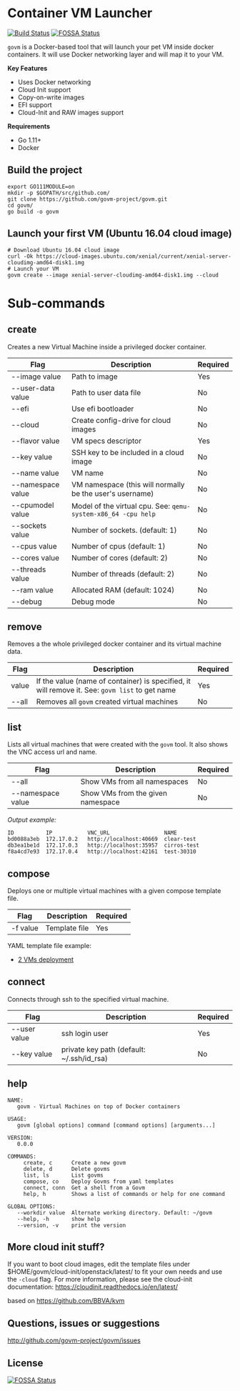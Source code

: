# Container VM Launcher
[![Build Status](https://semaphoreci.com/api/v1/govmproject/govm/branches/master/badge.svg)](https://semaphoreci.com/govmproject/govm)
[![FOSSA Status](https://app.fossa.io/api/projects/git%2Bgithub.com%2Fgovm-project%2Fgovm.svg?type=shield)](https://app.fossa.io/projects/git%2Bgithub.com%2Fgovm-project%2Fgovm?ref=badge_shield)

``govm`` is a Docker-based tool that will launch your pet VM inside docker containers. It will use Docker networking layer and will map it to your VM.

**Key Features**

- Uses Docker networking
- Cloud Init support
- Copy-on-write images
- EFI support
- Cloud-Init and RAW images support

**Requirements**

- Go 1.11+
- Docker

Build the project
-----------------
```
export GO111MODULE=on
mkdir -p $GOPATH/src/github.com/
git clone https://github.com/govm-project/govm.git
cd govm/
go build -o govm
```


Launch your first VM (Ubuntu 16.04 cloud image)
-----------------------------------------------
```
# Download Ubuntu 16.04 cloud image
curl -Ok https://cloud-images.ubuntu.com/xenial/current/xenial-server-cloudimg-amd64-disk1.img
# Launch your VM
govm create --image xenial-server-cloudimg-amd64-disk1.img --cloud
```


Sub-commands
============

create
------
Creates a new Virtual Machine inside a privileged docker container.

| Flag              | Description                                                     | Required |
|-------------------|-----------------------------------------------------------------|----------|
| --image value     | Path to image                                                   | Yes      |
| --user-data value | Path to user data file                                          | No       |
| --efi             | Use efi bootloader                                              | No       |
| --cloud           | Create config-drive for cloud images                            | No       |
| --flavor value    | VM specs descriptor                                             | Yes      |
| --key value       | SSH key to be included in a cloud image                         | No       |
| --name value      | VM name                                                         | No       |
| --namespace value | VM namespace (this will normally be the user's username)        | No       |
| --cpumodel value  | Model of the virtual cpu. See: ``qemu-system-x86_64 -cpu help`` | No       |
| --sockets value   | Number of sockets. (default: 1)                                 | No       |
| --cpus value      | Number of cpus (default: 1)                                     | No       |
| --cores value     | Number of cores (default: 2)                                    | No       |
| --threads value   | Number of threads (default: 2)                                  | No       |
| --ram value       | Allocated RAM (default: 1024)                                   | No       |
| --debug           | Debug mode                                                      | No       |

remove
------
Removes a the whole privileged docker container and its virtual machine data.

| Flag  | Description                                                                                     | Required |
|-------|-------------------------------------------------------------------------------------------------|----------|
| value | If the value (name of container) is specified, it will remove it. See: ``govm list`` to get name | Yes      |
| --all | Removes all ``govm`` created virtual machines                                                    | No       |

list
----
Lists all virtual machines that were created with the ``govm`` tool. It also shows the VNC access url and name.

| Flag              | Description                       | Required |
|-------------------|-----------------------------------|----------|
| --all             | Show VMs from all namespaces      | No       |
| --namespace value | Show VMs from the given namespace | No       |

*Output example:*
```
ID          IP           VNC_URL                 NAME
bd0088a3eb  172.17.0.2   http://localhost:40669  clear-test
db3ea1be1d  172.17.0.3   http://localhost:35957  cirros-test
f8a4cd7e93  172.17.0.4   http://localhost:42161  test-30310
```

compose
-------
Deploys one or multiple virtual machines with a given compose template file.

| Flag     | Description   | Required |
|----------|---------------|----------|
| -f value | Template file | Yes      |

YAML template file example:
- [2 VMs deployment](data/compose/example_v1.yml)

connect
-------
Connects through ssh to the specified virtual machine.

| Flag         | Description                               | Required |
|--------------|-------------------------------------------|----------|
| --user value | ssh login user                            | Yes      |
| --key value  | private key path (default: ~/.ssh/id_rsa) | No       |

help
----

```
NAME:
   govm - Virtual Machines on top of Docker containers

USAGE:
   govm [global options] command [command options] [arguments...]

VERSION:
   0.0.0

COMMANDS:
     create, c      Create a new govm
     delete, d      Delete govms
     list, ls       List govms
     compose, co    Deploy Govms from yaml templates
     connect, conn  Get a shell from a Govm
     help, h        Shows a list of commands or help for one command

GLOBAL OPTIONS:
   --workdir value  Alternate working directory. Default: ~/govm
   --help, -h       show help
   --version, -v    print the version
```

More cloud init stuff?
----------------------

If you want to boot cloud images, edit the template files under $HOME/govm/cloud-init/openstack/latest/ to fit your own needs and use the `-cloud` flag.
For more information, please see the cloud-init documentation: https://cloudinit.readthedocs.io/en/latest/

based on https://github.com/BBVA/kvm

Questions, issues or suggestions
--------------------------------

http://github.com/govm-project/govm/issues


## License
[![FOSSA Status](https://app.fossa.io/api/projects/git%2Bgithub.com%2Fgovm-project%2Fgovm.svg?type=large)](https://app.fossa.io/projects/git%2Bgithub.com%2Fgovm-project%2Fgovm?ref=badge_large)